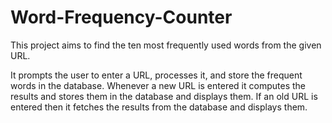 # Word-Frequency-Counter
This project aims to find the ten most frequently used words from the given URL.

It prompts the user to enter a URL, processes it, and store the frequent words in the database.
Whenever a new URL is entered it computes the results and stores them in the database and displays them.
If an old URL is entered then it fetches the results from the database and displays them.

